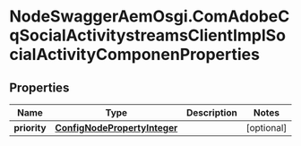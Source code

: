 # NodeSwaggerAemOsgi.ComAdobeCqSocialActivitystreamsClientImplSocialActivityComponenProperties

## Properties

Name | Type | Description | Notes
------------ | ------------- | ------------- | -------------
**priority** | [**ConfigNodePropertyInteger**](ConfigNodePropertyInteger.md) |  | [optional] 


